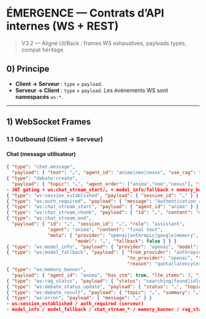 # ÉMERGENCE — Contrats d’API internes (WS + REST)
> V3.2 — Aligné UI/Back : frames WS exhaustives, payloads typés, compat héritage.

## 0) Principe
- **Client → Serveur** : `type` + `payload`.
- **Serveur → Client** : `type` + `payload`. Les événements WS sont **namespacés** `ws:*`.

---

## 1) WebSocket Frames

### 1.1 Outbound (Client → Serveur)

#### Chat (message utilisateur)
```json
{ "type": "chat.message",
  "payload": { "text": "…", "agent_id": "anima|neo|nexus", "use_rag": false } }
{ "type": "debate:create",
  "payload": { "topic": "…", "agent_order": ["anima","neo","nexus"], "rounds": 3, "use_rag": false } }
- JWT gating + ws:chat_stream_start/… + model_info/fallback + memory_banner (front)
{ "type": "ws:session_established", "payload": { "session_id": "…" } }
{ "type": "ws:auth_required", "payload": { "message": "Authentication required", "reason": "missing_or_invalid_token" } }
{ "type": "ws:chat_stream_start", "payload": { "agent_id": "anima" } }
{ "type": "ws:chat_stream_chunk", "payload": { "id": "…", "content": "delta" } }
{ "type": "ws:chat_stream_end",
  "payload": { "id": "…", "session_id": "…", "role": "assistant",
               "agent": "anima", "content": "final text",
               "meta": { "provider": "openai|anthropic|google|memory",
                         "model": "…", "fallback": false } } }
{ "type": "ws:model_info", "payload": { "provider": "openai", "model": "gpt-4o-mini" } }
{ "type": "ws:model_fallback", "payload": { "from_provider": "anthropic", "from_model": "haiku",
                                            "to_provider": "openai", "to_model": "gpt-4o-mini",
                                            "reason": "quota|latency|error" } }
{ "type": "ws:memory_banner",
  "payload": { "agent_id": "anima", "has_stm": true, "ltm_items": 3, "injected_into_prompt": true } }
{ "type": "ws:rag_status", "payload": { "status": "searching|found|idle", "agent_id": "…" } }
{ "type": "ws:debate_status_update", "payload": { "status": "…", "topic": "…" } }
{ "type": "ws:debate_result", "payload": { "topic": "…", "summary": "…", "cost": { } } }
{ "type": "ws:error", "payload": { "message": "…" } }
- ws:session_established / auth_required (serveur)
- model_info / model_fallback / chat_stream_* / memory_banner / rag_status (front consomme)
